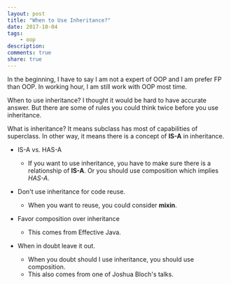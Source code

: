 ```yaml
---
layout: post
title: "When to Use Inheritance?"
date: 2017-10-04
tags:
    - oop
description:
comments: true
share: true
---
```


In the beginning, I have to say I am not a expert of OOP and I am prefer FP than OOP. In working hour, I am still work with OOP most time.

When to use inheritance? I thought it would be hard to have accurate answer. But there are some of rules you could think twice before you use inheritance.

What is inheritance? It means subclass has most of capabilities of superclass. In other way, it means there is a concept of **IS-A** in inheritance.

* IS-A vs. HAS-A
    * If you want to use inheritance, you have to make sure there is a relationship of **IS-A**. Or you should use composition which implies *HAS-A*.

* Don't use inheritance for code reuse.
    * When you want to reuse, you could consider **mixin**.

* Favor composition over inheritance
    * This comes from Effective Java.

* When in doubt leave it out.
    * When you doubt should I use inheritance, you should use composition.
    * This also comes from one of Joshua Bloch's talks.
